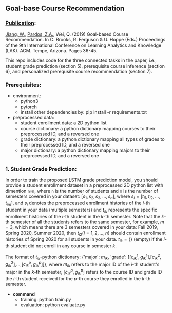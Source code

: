 ## Goal-base Course Recommendation
### [Publication](https://dl.acm.org/doi/10.1145/3303772.3303814):
[Jiang, W.](https://www.jennywjjiang.com), [Pardos, Z.A.](https://gse.berkeley.edu/zachary-pardos), Wei, Q. (2019) Goal-based Course Recommendation. In C. Brooks, R. Ferguson & U. Hoppe (Eds.) Proceedings of the 9th International Conference on Learning Analytics and Knowledge (LAK). ACM. Tempe, Arizona. Pages 36-45.

This repo includes code for the three connected tasks in the paper, i.e., student grade prediction (section 5), prerequisite course inference (section 6), and personalized prerequsite course recommendation (section 7). 


### Prerequisites:
* environment:
	* python3
	* pytorch
	* install other dependencies by: pip install -r requirements.txt
* preprocessed data:
	* student enrollment data: a 2D python list
	* course dictionary: a python dictionary mapping courses to their preprocessed ID, and a reversed one
	* grade dictionary: a python dictionary mapping all types of grades to their preprocessed ID, and a reversed one
	* major dictionary: a python dictionary mapping majors to their preprocessed ID, and a reversed one


### 1. Student Grade Prediction:
In order to train the proposed LSTM grade prediction model, you should provide a student enrollment dataset in a preprocessed 2D python list with dimention `n×m`, where `n` is the number of students and `m` is the number of semesters covered in your dataset: $[s_1, s_2, s_3, ..., s_n]$, where $s_i=[t_{i1}, t_{i2}, ..., t_{im}]$, and $s_i$ denotes the preprocessed enrollment histories of the $i$-th student in your data (multiple semesters) and $t_{ik}$ represents the specific enrollment histories of the $i$-th student in the $k$-th semester. Note that the $k$-th semester of all the students refers to the same semester, for example, $m=3$, which means there are 3 semesters covered in your data: Fall 2019, Spring 2020, Summer 2020, then $t_{i2} (i=1,2,...,n)$ should contain enrollment histories of Spring 2020 for all students in your data. $t_{ik}=\{\}$ (empty) if the $i$-th student did not enroll in any course in semester $k$.

The format of $t_{ik}$-python dictionary:
{'major': $m_{ik}$, 'grade': [[$c_{ik}^1, g_{ik}^1$],[$c_{ik}^2, g_{ik}^2$],...,[$c_{ik}^p, g_{ik}^p$]]},
 where $m_{ik}$ refers to the major ID of the $i$-th student's major in the $k$-th semester, [$c_{ik}^p, g_{ik}^p$] refers to the course ID and grade ID the $i$-th student received for the $p$-th course they enrolled in the $k$-th semester. 
 
* **command**
	*  training: python train.py
	*  evaluation: python evaluate.py


